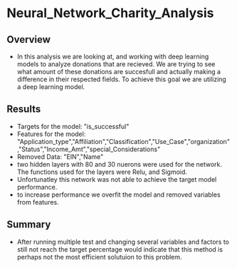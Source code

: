 # Neural_Network_Charity_Analysis
## Overview 
* In this analysis we are looking at, and working with deep learning models to analyze donations that are recieved. We are trying to see what amount of these donations are succesfull and actually making a difference in their respected fields. To achieve this goal we are utilizing a deep learning model.
## Results 
* Targets for the model: "is_successful"
* Features for the model: "Application_type","Affiliation","Classification","Use_Case","organization","Status","Income_Amt","special_Considerations"
* Removed Data: "EIN","Name"
* two hidden layers with 80 and 30 nuerons were used for the network. The functions used for the layers were Relu, and Sigmoid. 
* Unfortunatley this network was not able to achieve the target model performance. 
* to increase performance we overfit the model and removed variables from features.
## Summary 
* After running multiple test and changing several variables and factors to still not reach the target percentage would indicate that this method is perhaps not the most efficient solutuion to this problem. 
